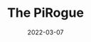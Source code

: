 ---
title: "The PiRogue"
description: "The PiRogue"
lead: ""
date: 2022-03-07
lastmod: 2022-03-07
draft: false
weight: 800
resources:
- name: pirogue
  src: img/pirogue.jpg
---